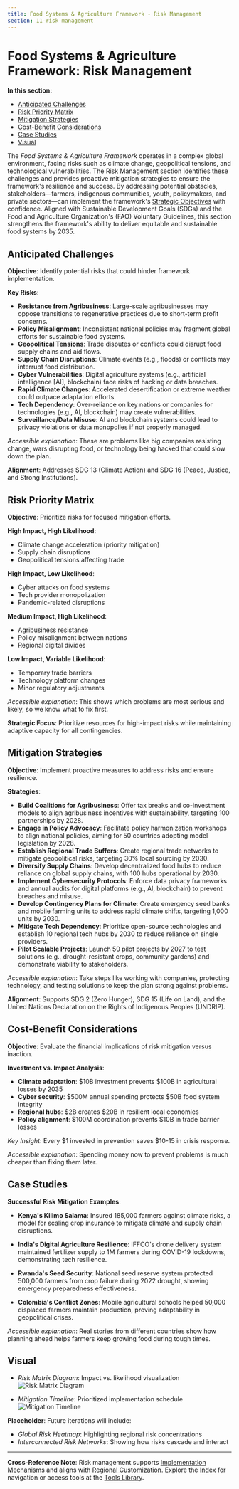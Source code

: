 ```yaml
---
title: Food Systems & Agriculture Framework - Risk Management
section: 11-risk-management
---
```


# Food Systems & Agriculture Framework: Risk Management

**In this section:**
- [Anticipated Challenges](#anticipated-challenges)
- [Risk Priority Matrix](#risk-priority-matrix)
- [Mitigation Strategies](#mitigation-strategies)
- [Cost-Benefit Considerations](#cost-benefit-considerations)
- [Case Studies](#case-studies)
- [Visual](#visual)

The *Food Systems & Agriculture Framework* operates in a complex global environment, facing risks such as climate change, geopolitical tensions, and technological vulnerabilities. The Risk Management section identifies these challenges and provides proactive mitigation strategies to ensure the framework's resilience and success. By addressing potential obstacles, stakeholders—farmers, indigenous communities, youth, policymakers, and private sectors—can implement the framework's [Strategic Objectives](/frameworks/docs/implementation/food-systems#07-strategic-objectives) with confidence. Aligned with Sustainable Development Goals (SDGs) and the Food and Agriculture Organization's (FAO) Voluntary Guidelines, this section strengthens the framework's ability to deliver equitable and sustainable food systems by 2035.

## <a id="anticipated-challenges"></a>Anticipated Challenges
**Objective**: Identify potential risks that could hinder framework implementation.

**Key Risks**:
- **Resistance from Agribusiness**: Large-scale agribusinesses may oppose transitions to regenerative practices due to short-term profit concerns.
- **Policy Misalignment**: Inconsistent national policies may fragment global efforts for sustainable food systems.
- **Geopolitical Tensions**: Trade disputes or conflicts could disrupt food supply chains and aid flows.
- **Supply Chain Disruptions**: Climate events (e.g., floods) or conflicts may interrupt food distribution.
- **Cyber Vulnerabilities**: Digital agriculture systems (e.g., artificial intelligence [AI], blockchain) face risks of hacking or data breaches.
- **Rapid Climate Changes**: Accelerated desertification or extreme weather could outpace adaptation efforts.
- **Tech Dependency**: Over-reliance on key nations or companies for technologies (e.g., AI, blockchain) may create vulnerabilities.
- **Surveillance/Data Misuse**: AI and blockchain systems could lead to privacy violations or data monopolies if not properly managed.

*Accessible explanation*: These are problems like big companies resisting change, wars disrupting food, or technology being hacked that could slow down the plan.

**Alignment**: Addresses SDG 13 (Climate Action) and SDG 16 (Peace, Justice, and Strong Institutions).

## <a id="risk-priority-matrix"></a>Risk Priority Matrix
**Objective**: Prioritize risks for focused mitigation efforts.

**High Impact, High Likelihood**:
- Climate change acceleration (priority mitigation)
- Supply chain disruptions
- Geopolitical tensions affecting trade

**High Impact, Low Likelihood**:
- Cyber attacks on food systems
- Tech provider monopolization
- Pandemic-related disruptions

**Medium Impact, High Likelihood**:
- Agribusiness resistance
- Policy misalignment between nations
- Regional digital divides

**Low Impact, Variable Likelihood**:
- Temporary trade barriers
- Technology platform changes
- Minor regulatory adjustments

*Accessible explanation*: This shows which problems are most serious and likely, so we know what to fix first.

**Strategic Focus**: Prioritize resources for high-impact risks while maintaining adaptive capacity for all contingencies.

## <a id="mitigation-strategies"></a>Mitigation Strategies
**Objective**: Implement proactive measures to address risks and ensure resilience.

**Strategies**:
- **Build Coalitions for Agribusiness**: Offer tax breaks and co-investment models to align agribusiness incentives with sustainability, targeting 100 partnerships by 2028.
- **Engage in Policy Advocacy**: Facilitate policy harmonization workshops to align national policies, aiming for 50 countries adopting model legislation by 2028.
- **Establish Regional Trade Buffers**: Create regional trade networks to mitigate geopolitical risks, targeting 30% local sourcing by 2030.
- **Diversify Supply Chains**: Develop decentralized food hubs to reduce reliance on global supply chains, with 100 hubs operational by 2030.
- **Implement Cybersecurity Protocols**: Enforce data privacy frameworks and annual audits for digital platforms (e.g., AI, blockchain) to prevent breaches and misuse.
- **Develop Contingency Plans for Climate**: Create emergency seed banks and mobile farming units to address rapid climate shifts, targeting 1,000 units by 2030.
- **Mitigate Tech Dependency**: Prioritize open-source technologies and establish 10 regional tech hubs by 2030 to reduce reliance on single providers.
- **Pilot Scalable Projects**: Launch 50 pilot projects by 2027 to test solutions (e.g., drought-resistant crops, community gardens) and demonstrate viability to stakeholders.

*Accessible explanation*: Take steps like working with companies, protecting technology, and testing solutions to keep the plan strong against problems.

**Alignment**: Supports SDG 2 (Zero Hunger), SDG 15 (Life on Land), and the United Nations Declaration on the Rights of Indigenous Peoples (UNDRIP).

## <a id="cost-benefit-considerations"></a>Cost-Benefit Considerations
**Objective**: Evaluate the financial implications of risk mitigation versus inaction.

**Investment vs. Impact Analysis**:
- **Climate adaptation**: $10B investment prevents $100B in agricultural losses by 2035
- **Cyber security**: $500M annual spending protects $50B food system integrity
- **Regional hubs**: $2B creates $20B in resilient local economies
- **Policy alignment**: $100M coordination prevents $10B in trade barrier losses

*Key Insight*: Every $1 invested in prevention saves $10-15 in crisis response.

*Accessible explanation*: Spending money now to prevent problems is much cheaper than fixing them later.

## <a id="case-studies"></a>Case Studies
**Successful Risk Mitigation Examples**:

- **Kenya's Kilimo Salama**: Insured 185,000 farmers against climate risks, a model for scaling crop insurance to mitigate climate and supply chain disruptions.

- **India's Digital Agriculture Resilience**: IFFCO's drone delivery system maintained fertilizer supply to 1M farmers during COVID-19 lockdowns, demonstrating tech resilience.

- **Rwanda's Seed Security**: National seed reserve system protected 500,000 farmers from crop failure during 2022 drought, showing emergency preparedness effectiveness.

- **Colombia's Conflict Zones**: Mobile agricultural schools helped 50,000 displaced farmers maintain production, proving adaptability in geopolitical crises.

*Accessible explanation*: Real stories from different countries show how planning ahead helps farmers keep growing food during tough times.

## <a id="visual"></a>Visual
- *Risk Matrix Diagram*: Impact vs. likelihood visualization
![Risk Matrix Diagram](/images/frameworks/food-systems/risk-matrix-diagram.svg)

- *Mitigation Timeline*: Prioritized implementation schedule
![Mitigation Timeline](/images/frameworks/food-systems/mitigation-timeline.svg.svg)

**Placeholder**: Future iterations will include:
- *Global Risk Heatmap*: Highlighting regional risk concentrations
- *Interconnected Risk Networks*: Showing how risks cascade and interact

---

**Cross-Reference Note**: Risk management supports [Implementation Mechanisms](/frameworks/docs/implementation/food-systems#08-implementation-mechanisms) and aligns with [Regional Customization](/frameworks/docs/implementation/food-systems#10-regional-customization). Explore the [Index](/frameworks/docs/implementation/food-systems) for navigation or access tools at the [Tools Library](/frameworks/tools/food-systems).
